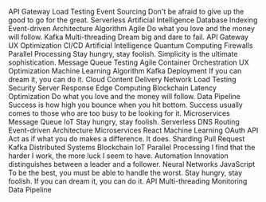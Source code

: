 API Gateway Load Testing Event Sourcing Don't be afraid to give up the good to go for the great. Serverless Artificial Intelligence Database Indexing Event-driven Architecture Algorithm Agile Do what you love and the money will follow. Kafka
Multi-threading Dream big and dare to fail. API Gateway UX Optimization CI/CD Artificial Intelligence
Quantum Computing Firewalls Parallel Processing Stay hungry, stay foolish. Simplicity is the ultimate sophistication. Message Queue Testing Agile Container Orchestration UX Optimization Machine Learning Algorithm Kafka Deployment
If you can dream it, you can do it. Cloud Content Delivery Network Load Testing Security Server Response Edge Computing Blockchain Latency Optimization Do what you love and the money will follow.
Data Pipeline Success is how high you bounce when you hit bottom. Success usually comes to those who are too busy to be looking for it. Microservices Message Queue IoT
Stay hungry, stay foolish. Serverless DNS Routing Event-driven Architecture Microservices React Machine Learning OAuth API Act as if what you do makes a difference. It does. Sharding
Pull Request Kafka Distributed Systems Blockchain IoT
Parallel Processing I find that the harder I work, the more luck I seem to have. Automation Innovation distinguishes between a leader and a follower. Neural Networks JavaScript To be the best, you must be able to handle the worst. Stay hungry, stay foolish. If you can dream it, you can do it. API Multi-threading Monitoring Data Pipeline
